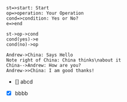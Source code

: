 ```flow
st=>start: Start
op=>operation: Your Operation
cond=>condition: Yes or No?
e=>end

st->op->cond
cond(yes)->e
cond(no)->op
```

```sequence
Andrew->China: Says Hello
Note right of China: China thinks\nabout it
China-->Andrew: How are you?
Andrew->>China: I am good thanks!
```
* [] abcd
* [x] bbbb
